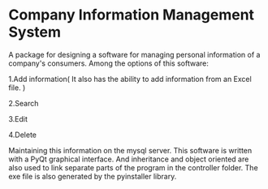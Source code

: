 # Company Information Management System

A package for designing a software for managing personal information of a company's consumers. Among the options of this software:

1.Add information( It also has the ability to add information from an Excel file. )

2.Search

3.Edit

4.Delete

Maintaining this information on the mysql server.
This software is written with a PyQt graphical interface.
And inheritance and object oriented are also used to link separate parts of the program in the controller folder.
The exe file is also generated by the pyinstaller library.
